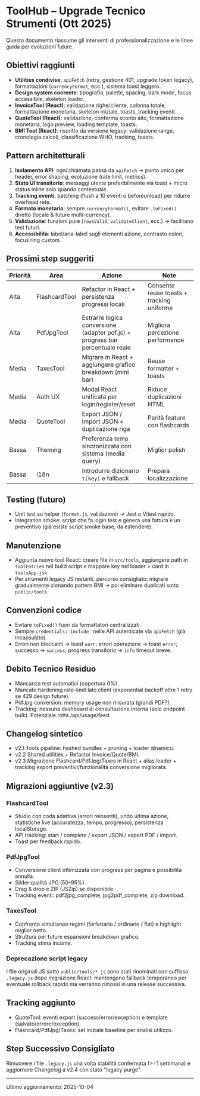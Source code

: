 # ToolHub – Upgrade Tecnico Strumenti (Ott 2025)

Questo documento riassume gli interventi di professionalizzazione e le linee guida per evoluzioni future.

## Obiettivi raggiunti
- **Utilities condivise**: `apiFetch` (retry, gestione 401, upgrade token legacy), formattazioni (`currencyFormat`, ecc.), sistema toast leggero.
- **Design system coerente**: tipografia, palette, spacing, dark mode, focus accessibile, skeleton loader.
- **InvoiceTool (React)**: validazione righe/cliente, colonna totale, formattazione monetaria, skeleton iniziale, toasts, tracking eventi.
- **QuoteTool (React)**: validazione, conferma sconto alto, formattazione monetaria, logo preview, loading template, toasts.
- **BMI Tool (React)**: riscritto da versione legacy: validazione range, cronologia calcoli, classificazione WHO, tracking, toasts.

## Pattern architetturali
1. **Isolamento API**: ogni chiamata passa da `apiFetch` → punto unico per header, error shaping, evoluzione (rate limit, metrics).  
2. **Stato UI transitorio**: messaggi utente preferibilmente via toast + micro status inline solo quando contestuale.  
3. **Tracking eventi**: batching (flush a 10 eventi o beforeunload) per ridurre overhead rete.  
4. **Formato monetario**: sempre `currencyFormat()`, evitare `.toFixed()` diretto (locale & future multi-currency).  
5. **Validazione**: funzioni pure (`rowsValid`, `validateClient`, ecc.) → facilitano test futuri.  
6. **Accessibilità**: label/aria-label sugli elementi azione, contrasto colori, focus ring custom.

## Prossimi step suggeriti
| Priorità | Area | Azione | Note |
|----------|------|--------|------|
| Alta | FlashcardTool | Refactor in React + persistenza progressi locali | Consente reuse toasts + tracking uniforme |
| Alta | PdfJpgTool | Estrarre logica conversione (adapter pdf.js) + progress bar percentuale reale | Migliora percezione performance |
| Media | TaxesTool | Migrare in React + aggiungere grafico breakdown (mini bar) | Reuse formatter + toasts |
| Media | Auth UX | Modal React unificata per login/register/reset | Riduce duplicazioni HTML |
| Media | QuoteTool | Export JSON / Import JSON + duplicazione riga | Parità feature con flashcards |
| Bassa | Theming | Preferenza tema sincronizzata con sistema (media query) | Miglior polish |
| Bassa | i18n | Introdurre dizionario `t(key)` e fallback | Prepara localizzazione |

## Testing (futuro)
- Unit test su helper (`format.js`, validazioni) → Jest o Vitest rapido.
- Integration smoke: script che fa login test e genera una fattura e un preventivo (già esiste script smoke base, da estendere).

## Manutenzione
- Aggiunta nuovo tool React: creare file in `src/tools`, aggiungere path in `toolEntries` nel build script e mappare key nel loader + card in `toolsApp.jsx`.
- Per strumenti legacy JS restanti, percorso consigliato: migrare gradualmente clonando pattern BMI → poi eliminare duplicati sotto `public/tools`.

## Convenzioni codice
- Evitare `toFixed()` fuori da formattatori centralizzati.
- Sempre `credentials:'include'` nelle API autenticate via `apiFetch` (già incapsulato).
- Errori non bloccanti → toast `warn`; errori operazione → toast `error`; successo → `success`; progress transitorio → `info` timeout breve.

## Debito Tecnico Residuo
- Mancanza test automatici (copertura 0%).
- Mancato hardening rate-limit lato client (exponential backoff oltre 1 retry se 429 design future).
- PdfJpg conversion: memory usage non misurata (grandi PDF?).
- Tracking: nessuna dashboard di consultazione interna (solo endpoint bulk). Potenziale rotta /api/usage/feed.

## Changelog sintetico
- v2.1 Tools pipeline: hashed bundles + pruning + loader dinamico.
- v2.2 Shared utilities + Refactor Invoice/Quote/BMI.
- v2.3 Migrazione Flashcard/PdfJpg/Taxes in React + alias loader + tracking export preventivi/funzionalità conversione migliorata.

## Migrazioni aggiuntive (v2.3)
### FlashcardTool
- Studio con coda adattiva (errori reinseriti), undo ultima azione, statistiche live (accuratezza, tempo, progresso), persistenza localStorage.
- API tracking: start / complete / export JSON / export PDF / import.
- Toast per feedback rapido.

### PdfJpgTool
- Conversione client ottimizzata con progress per pagina e possibilità annulla.
- Slider qualità JPG (50–95%).
- Drag & drop e ZIP (JSZip) se disponibile.
- Tracking eventi: pdf2jpg_complete, jpg2pdf_complete, zip download.

### TaxesTool
- Confronto simultaneo regimi (forfettario / ordinario / flat) e highlight miglior netto.
- Struttura per future espansioni breakdown grafico.
- Tracking stima income.

### Deprecazione script legacy
I file originali JS sotto `public/tools/*.js` sono stati rinominati con suffisso `.legacy.js` dopo migrazione React: mantengono fallback temporaneo per eventuale rollback rapido ma verranno rimossi in una release successiva.

## Tracking aggiunto
- QuoteTool: eventi export (success/error/exception) e template (salvato/errore/exception).
- Flashcard/PdfJpg/Taxes: set iniziale baseline per analisi utilizzo.

## Step Successivo Consigliato
Rimuovere i file `.legacy.js` una volta stabilità confermata (>=1 settimana) e aggiornare Changelog a v2.4 con stato "legacy purge".

---
Ultimo aggiornamento: 2025-10-04
